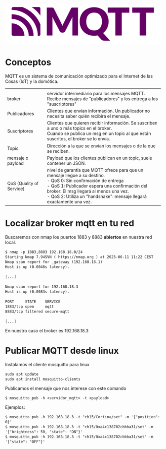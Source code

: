 ![Banner](./assets/banner.png)

# Conceptos
MQTT es un sistema de comunicación optimizado para el Internet de las Cosas (IoT) y la domótica.
<table>
  <tr>
    <td></td>
    <td></td>
  </tr>
  <tr>
    <td>broker</td>
    <td>servidor intermediario para los mensajes MQTT. Recibe mensajes de "publicadores" y los entrega a los "suscriptores"</td>
  </tr>
  <tr>
    <td>Publicadores</td>
    <td>Clientes que envían información. Un publicador no necesita saber quién recibirá el mensaje.</td>
  </tr>
  <tr>
    <td>Suscriptores</td>
    <td>Clientes que quieren recibir información. Se suscriben a uno o más topics en el broker.<br>Cuando se publica un msg en un topic al que están suscritos, el broker se lo envía.</td>
  </tr>
  <tr>
    <td>Topic </td>
    <td>Dirección a la que se envían los mensajes o de la que se reciben. </td>
  </tr>
  <tr>
    <td>mensaje o payload</td>
    <td>Payload que los clientes publican en un topic, suele contener un JSON.</td>
  </tr>
  <tr>
    <td>QoS (Quality of Service)</td>
    <td>nivel de garantía que MQTT ofrece para que un mensaje llegue a su destino.<br>
      - QoS 0: Sin confirmación de entrega<br>
      - QoS 1: Publicador espera una confirmación del broker: El msg llegará al menos una vez.<br>
      - QoS 2: Utiliza un "handshake": mensaje llegará exactamente una vez.</td>
  </tr>
</table>

# Localizar broker mqtt en tu red

Buscaremos con nmap los puertos 1883 y 8883 **abiertos** en nuestra red local.
```
$ nmap -p 1883,8883 192.168.18.0/24
Starting Nmap 7.94SVN ( https://nmap.org ) at 2025-06-11 11:22 CEST
Nmap scan report for _gateway (192.168.18.1)
Host is up (0.0046s latency).

[...]

Nmap scan report for 192.168.18.3
Host is up (0.0083s latency).

PORT     STATE    SERVICE
1883/tcp open     mqtt
8883/tcp filtered secure-mqtt

[...]
```

En nuestro caso el broker es 192.168.18.3

# Publicar MQTT desde linux

Instalamos el cliente mosquitto para linux
```
sudo apt update
sudo apt install mosquitto-clients
```
Publicamos el mensaje que nos interese con este comando
```
$ mosquitto_pub -h <servidor_mqtt> -t <payload>
```
Ejemplos:
``` 
$ mosquitto_pub -h 192.168.18.3 -t "ch15/Cortina/set" -m '{"position": 0}'
$ mosquitto_pub -h 192.168.18.3 -t "ch15/0xa4c138702cbbba31/set" -m '{"brightness": 50, "state": "ON"}'
$ mosquitto_pub -h 192.168.18.3 -t "ch15/0xa4c138702cbbba31/set" -m '{"state": "OFF"}'
```
